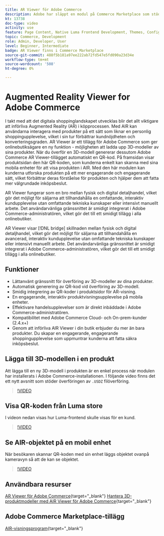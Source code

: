 ```yaml
---
title: AR Viewer för Adobe Commerce
description: Adobe har släppt en modul på Commerce Marketplace som stöder Augmented Reality-visning.
kt: 13738
doc-type: video
activity: use
feature: Page Content, Native Luma Frontend Development, Themes, Configuration
topic: Commerce, Development
role: Admin, Developer, User
level: Beginner, Intermediate
badge: AR Viewer finns i Commerce Marketplace
source-git-commit: 488f5b181a97ee222ab72fd547e5fd090a23d34e
workflow-type: tm+mt
source-wordcount: '508'
ht-degree: 0%

---
```



# Augmented Reality Viewer for Adobe Commerce

I takt med att det digitala shoppinglandskapet utvecklas blir det allt viktigare att införliva Augmented Reality (AR) i köpprocessen. Med AIR kan användarna interagera med produkter på ett sätt som liknar en personlig shoppingupplevelse, vilket i sin tur förbättrar kundnöjdheten och konverteringsgraden.
AR Viewer är ett tillägg för Adobe Commerce som ger onlinebutiksägare en ny funktion - möjligheten att ladda upp 3D-modeller av sina produkter. När du överför en 3D-modell genererar dessutom Adobe Commerce AR Viewer-tillägget automatiskt en QR-kod. På framsidan visar produktsidan den här QR-koden, som kunderna enkelt kan skanna med sina mobila enheter för att visa produkten i AIR. Med den här modulen kan kunderna utforska produkten på ett mer engagerande och engagerande sätt, vilket förbättrar deras förståelse för produkten och hjälper dem att fatta mer välgrundade inköpsbeslut.

AR Viewer fungerar som en bro mellan fysisk och digital detaljhandel, vilket gör det möjligt för säljarna att tillhandahålla en omfattande, interaktiv kundupplevelse utan omfattande tekniska kunskaper eller intensivt manuellt arbete. Det användarvänliga gränssnittet är smidigt integrerat i Adobe Commerce-administratören, vilket gör det till ett smidigt tillägg i alla onlinebutiker.

AR Viewer visar [!DNL bridge] skillnaden mellan fysisk och digital detaljhandel, vilket gör det möjligt för säljarna att tillhandahålla en avancerad, interaktiv kundupplevelse utan omfattande tekniska kunskaper eller intensivt manuellt arbete. Det användarvänliga gränssnittet är smidigt integrerat i Adobe Commerce-administratören, vilket gör det till ett smidigt tillägg i alla onlinebutiker.

## Funktioner

- Lättanvänt gränssnitt för överföring av 3D-modeller av dina produkter.
- Automatisk generering av QR-kod vid överföring av 3D-modell.
- Smidig integrering av QR-koder i produktsidor för AR-visning.
- En engagerande, interaktiv produktvisningsupplevelse på mobila enheter.
- Effektivare handelsupplevelser som är direkt inbäddade i Adobe Commerce-administratören.
- Kompatibilitet med Adobe Commerce Cloud- och On-prem-kunder (2.4.x+)
- Genom att införliva AIR Viewer i din butik erbjuder du mer än bara produkter. Du skapar en engagerande, engagerande shoppingupplevelse som uppmuntrar kunderna att fatta säkra inköpsbeslut.

## Lägga till 3D-modellen i en produkt

Att lägga till en ny 3D-modell i produkten är en enkel process när modulen har installerats i Adobe Commerce-installationen.
I följande video finns det ett nytt avsnitt som stöder överföringen av `.USDZ` filöverföring.

>[!VIDEO](https://video.tv.adobe.com/v/3422370?learn=on)

## Visa QR-koden från Luma store

I videon nedan visas hur Luma-frontend skulle visas för en kund.

>[!VIDEO](https://video.tv.adobe.com/v/3422371?learn=on)

## Se AIR-objektet på en mobil enhet

När besökaren skannar QR-koden med sin enhet läggs objektet ovanpå kameravyn så att de kan se objektet.

>[!VIDEO](https://video.tv.adobe.com/v/3422372?learn=on)

## Användbara resurser

[AR Viewer för Adobe Commerce](https://experienceleague.adobe.com/docs/commerce-admin/catalog/products/digital-assets/product-3d-model/ar-viewer-overview.html){target="_blank"}
[Hantera 3D-produktmodeller med AIR Viewer för Adobe Commerce](https://experienceleague.adobe.com/docs/commerce-admin/catalog/products/digital-assets/product-3d-model/ar-viewer-setup.html){target="_blank"}

## Adobe Commerce Marketplace-tillägg

[AIR-visningsprogram](https://commercemarketplace.adobe.com/magento-module-arviewer.html){target="_blank"}

